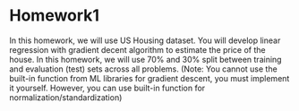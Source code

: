 # Homework1
In this homework, we will use US Housing dataset. You will develop linear regression with gradient decent algorithm to estimate the price of the house. In this homework, we will use 70% and 30% split between training and evaluation (test) sets across all problems. (Note: You cannot use the built-in function from ML libraries for gradient descent, you must implement it yourself. However, you can use built-in function for normalization/standardization)
